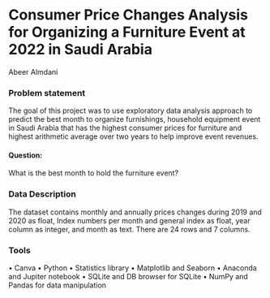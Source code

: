 # Consumer Price Changes Analysis for Organizing a Furniture Event at 2022 in Saudi Arabia
Abeer Almdani

<h3>Problem statement</h3> 
The goal of this project was to use exploratory data analysis approach to predict the best month to organize furnishings, household equipment event in Saudi Arabia that has the highest consumer prices for furniture and highest arithmetic average over two years to help improve event revenues.<h4>Question:</h4> What is the best month to hold the furniture event?

<h3>Data Description</h3>
The dataset contains monthly and annually prices changes during 2019 and 2020 as float, Index numbers per month and general index as float, year column as integer, and month as text. There are 24 rows and 7 columns.

<h3>Tools</h3>
•	Canva
•	Python
•	Statistics library
•	Matplotlib and Seaborn 
•	Anaconda and Jupiter notebook
•	SQLite and DB browser for SQLite
•	NumPy and Pandas for data manipulation
